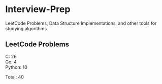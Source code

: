 # Interview-Prep
LeetCode Problems, Data Structure Implementations, and other tools for studying algorithms

## LeetCode Problems
C:      26<br/>
Go:     4<br/>
Python: 10<br/>

Total:  40
